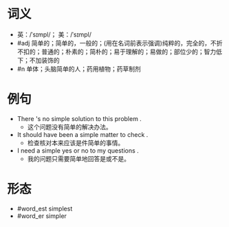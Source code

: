 # 词义
- 英：/ˈsɪmpl/； 美：/ˈsɪmpl/
- #adj 简单的；简单的，一般的；(用在名词前表示强调)纯粹的，完全的，不折不扣的；普通的；朴素的；简朴的；易于理解的；易做的；部位少的；智力低下；不加装饰的
- #n 单体；头脑简单的人；药用植物；药草制剂
# 例句
- There 's no simple solution to this problem .
	- 这个问题没有简单的解决办法。
- It should have been a simple matter to check .
	- 检查核对本来应该是件简单的事情。
- I need a simple yes or no to my questions .
	- 我的问题只需要简单地回答是或不是。
# 形态
- #word_est simplest
- #word_er simpler
